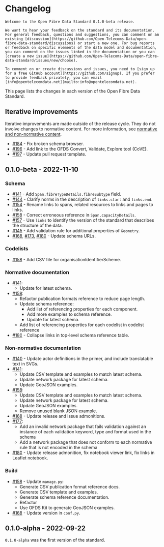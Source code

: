 # Changelog

```{admonition} 0.1.0-beta release
Welcome to the Open Fibre Data Standard 0.1.0-beta release.

We want to hear your feedback on the standard and its documentation. For general feedback, questions and suggestions, you can comment on an existing [discussion](https://github.com/Open-Telecoms-Data/open-fibre-data-standard/discussions) or start a new one. For bug reports or feedback on specific elements of the data model and documentation, you can comment on the issues linked in the documentation or you can [create a new issue](https://github.com/Open-Telecoms-Data/open-fibre-data-standard/issues/new/choose).

To comment on or create discussions and issues, you need to [sign up for a free GitHub account](https://github.com/signup). If you prefer to provide feedback privately, you can email [info@opentelecomdata.net](mailto:info@opentelecomdata.net).
```
This page lists the changes in each version of the Open Fibre Data Standard.

## Iterative improvements

Iterative improvements are made outside of the release cycle. They do not involve changes to normative content. For more information, see [normative and non-normative content](../governance/index.md#normative-and-non-normative-content).

* [#184](https://github.com/Open-Telecoms-Data/open-fibre-data-standard/pull/184) - Fix broken schema browser.
* [#196](https://github.com/Open-Telecoms-Data/open-fibre-data-standard/pull/196) - Add link to the OFDS Convert, Validate, Explore tool (CoVE).
* [#197](https://github.com/Open-Telecoms-Data/open-fibre-data-standard/pull/197) - Update pull request template.

## 0.1.0-beta - 2022-11-10

### Schema
* [#141](https://github.com/Open-Telecoms-Data/open-fibre-data-standard/pull/141) - Add `Span.fibreTypeDetails.fibreSubtype` field.
* [#144](https://github.com/Open-Telecoms-Data/open-fibre-data-standard/pull/144) - Clarify norms in the description of `links.start` and `links.end`.
* [#154](https://github.com/Open-Telecoms-Data/open-fibre-data-standard/pull/154) - Rename links to spans, related resources to links and pages to links.
* [#158](https://github.com/Open-Telecoms-Data/open-fibre-data-standard/pull/158) - Correct erroneous reference in `Span.capacityDetails`.
* [#157](https://github.com/Open-Telecoms-Data/open-fibre-data-standard/pull/157) - Use `links` to identify the version of the standard that describes the structure of the data.
* [#145](https://github.com/Open-Telecoms-Data/open-fibre-data-standard/pull/145) - Add validation rule for additional properties of `Geometry`.
* [#168](https://github.com/Open-Telecoms-Data/open-fibre-data-standard/pull/168), [#173](https://github.com/Open-Telecoms-Data/open-fibre-data-standard/pull/173), [#180](https://github.com/Open-Telecoms-Data/open-fibre-data-standard/pull/180) - Update schema URLs.

### Codelists

* [#158](https://github.com/Open-Telecoms-Data/open-fibre-data-standard/pull/158) - Add CSV file for organisationIdentifierScheme.

### Normative documentation
* [#141](https://github.com/Open-Telecoms-Data/open-fibre-data-standard/pull/141):
  * Update for latest schema.
* [#158](https://github.com/Open-Telecoms-Data/open-fibre-data-standard/pull/158):
  * Refactor publication formats reference to reduce page length.
  * Update schema reference:
    * Add list of referencing properties for each component.
    * Add more examples to schema reference.
    * Update for latest schema.
  * Add list of referencing properties for each codelist in codelist reference
* [#180](https://github.com/Open-Telecoms-Data/open-fibre-data-standard/pull/180) - Collapse links in top-level schema reference table.

### Non-normative documentation

* [#140](https://github.com/Open-Telecoms-Data/open-fibre-data-standard/pull/140) - Update actor definitions in the primer, and include translatable text in SVGs.
* [#141](https://github.com/Open-Telecoms-Data/open-fibre-data-standard/pull/141):
  * Update CSV template and examples to match latest schema.
  * Update network package for latest schema.
  * Update GeoJSON examples.
* [#158](https://github.com/Open-Telecoms-Data/open-fibre-data-standard/pull/158):
  * Update CSV template and examples to match latest schema.
  * Update network package for latest schema.
  * Update GeoJSON examples.
  * Remove unused blank JSON example.
* [#168](https://github.com/Open-Telecoms-Data/open-fibre-data-standard/pull/168) - Update release and issue admonitions.
* [#177](https://github.com/Open-Telecoms-Data/open-fibre-data-standard/pull/177):
  * Add an invalid network package that fails validation against an instance of each validation keyword, type and format used in the schema
  * Add a network package that does not conform to each normative rule that is not encoded in the schema
* [#180](https://github.com/Open-Telecoms-Data/open-fibre-data-standard/pull/180) - Update release admonition, fix notebook viewer link, fix links in Leaflet notebook.

### Build

* [#158](https://github.com/Open-Telecoms-Data/open-fibre-data-standard/pull/158) - Update `manage.py`:
  * Generate CSV publication format reference docs.
  * Generate CSV template and examples.
  * Generate schema reference documentation.
  * Refactor
  * Use OFDS Kit to generate GeoJSON examples.
* [#168](https://github.com/Open-Telecoms-Data/open-fibre-data-standard/pull/168) - Update version in `conf.py`.

## 0.1.0-alpha - 2022-09-22

`0.1.0-alpha` was the first version of the standard.
